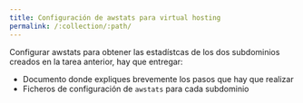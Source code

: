 ```yaml
---
title: Configuración de awstats para virtual hosting
permalink: /:collection/:path/
---
```


Configurar awstats para obtener las estadístcas de los dos subdominios creados en la tarea anterior, hay que entregar:

* Documento donde expliques brevemente los pasos que hay que realizar
* Ficheros de configuración de `awstats` para cada subdominio
